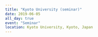 ```yaml
---
title: "Kyoto University (seminar)"
date: 2019-06-05
all_day: true
event: "Seminar"
location: Kyoto University, Kyoto, Japan
---
```

